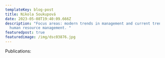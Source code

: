 ```yaml
---
templateKey: blog-post
title: Nikola Soukupová
date: 2023-05-08T19:40:09.666Z
description: "Focus areas: modern trends in management and current trends in
  human resource management. "
featuredpost: true
featuredimage: /img/dsc03876.jpg
---
```

P﻿ublications: